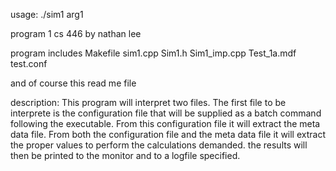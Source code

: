 usage: ./sim1 arg1 

program 1 cs 446
by nathan lee

program includes
Makefile
sim1.cpp
Sim1.h
Sim1_imp.cpp
Test_1a.mdf
test.conf

and of course this read me file

description: This program will interpret two files.  The first file to be interprete is the configuration file that will be supplied
as a batch command following the executable.  From this configuration file it will extract the meta data file.  From both the configuration
file and the meta data file it will extract the proper values to perform the calculations demanded.
the results will then be printed to the monitor and to a logfile specified.
